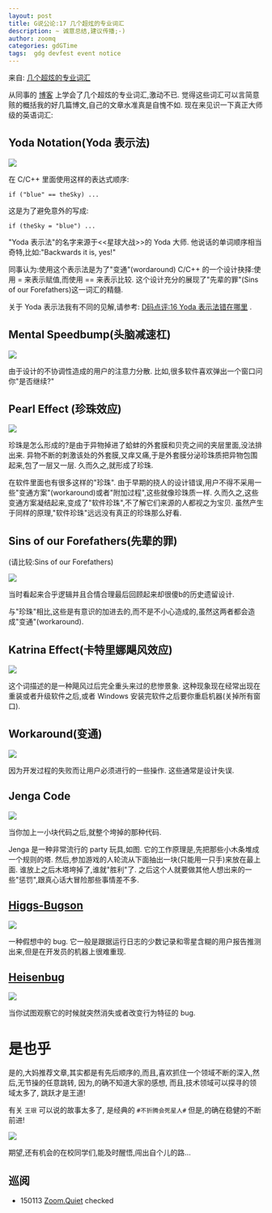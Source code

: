 ```yaml
---
layout: post
title: G说公论:17 几个超炫的专业词汇
description: ~ 诚意总结,建议传播;-)
author: zoomq
categories: gdGTime
tags:  gdg devfest event notice
---
```



来自: [几个超炫的专业词汇](http://www.yinwang.org/blog-cn/2013/04/14/terminology/)

从同事的
[博客](http://thomas.tuerke.net/on/design/?thread=-701829031)
上学会了几个超炫的专业词汇,激动不已. 觉得这些词汇可以言简意赅的概括我的好几篇博文,自己的文章水准真是自愧不如. 现在来见识一下真正大师级的英语词汇:


## Yoda Notation(Yoda 表示法)

![](http://www.yinwang.org/images/yoda-notation.jpeg)

在 C/C++ 里面使用这样的表达式顺序:

    if ("blue" == theSky) ...

这是为了避免意外的写成:

    if (theSky = "blue") ...

"Yoda 表示法"的名字来源于<<星球大战>>的 Yoda 大师. 他说话的单词顺序相当奇特,比如:"Backwards it is, yes!"

<!--more-->

同事认为:使用这个表示法是为了"变通"(wordaround) C/C++ 的一个设计抉择:使用 = 来表示赋值,而使用 == 来表示比较. 这个设计充分的展现了"先辈的罪"(Sins of our Forefathers)这一词汇的精髓. 

关于 Yoda 表示法我有不同的见解,请参考:
[D码点评:16 Yoda 表示法错在哪里](http://blog.zhgdg.org/2014-01/dd16-yoda/)
. 

## Mental Speedbump(头脑减速杠)

![](http://www.yinwang.org/images/speedbump.jpeg)

由于设计的不协调性造成的用户的注意力分散. 比如,很多软件喜欢弹出一个窗口问你"是否继续?"


## Pearl Effect (珍珠效应)

![](https://encrypted-tbn2.gstatic.com/images?q=tbn:ANd9GcQbEqd7J07hkpTtp4Kz1njGM0GAo0_v7CFn04vLtfUtjUK7X5eSxQ)

珍珠是怎么形成的?是由于异物掉进了蛤蚌的外套膜和贝壳之间的夹层里面,没法排出来. 异物不断的刺激该处的外套膜,又痒又痛,于是外套膜分泌珍珠质把异物包围起来,包了一层又一层. 久而久之,就形成了珍珠. 

在软件里面也有很多这样的"珍珠". 由于早期的挠人的设计错误,用户不得不采用一些"变通方案"(workaround)或者"附加过程",这些就像珍珠质一样. 久而久之,这些变通方案凝结起来,变成了"软件珍珠",不了解它们来源的人都视之为宝贝. 虽然产生于同样的原理,"软件珍珠"远远没有真正的珍珠那么好看. 


## Sins of our Forefathers(先辈的罪)
(请比较:Sins of our Forefathers)

![](http://www.yinwang.org/images/sins-fathers.jpeg)

当时看起来合乎逻辑并且合情合理最后回顾起来却很傻b的历史遗留设计. 

与"珍珠"相比,这些是有意识的加进去的,而不是不小心造成的,虽然这两者都会造成"变通"(workaround). 

## Katrina Effect(卡特里娜飓风效应)

![](https://encrypted-tbn1.gstatic.com/images?q=tbn:ANd9GcTU8qb9teH69EX14q2t2Y9hrW836MXxTWE7bN9Q2AQ-e9vpSLMB)


这个词描述的是一种飓风过后完全重头来过的悲惨景象. 这种现象现在经常出现在重装或者升级软件之后,或者 Windows 安装完软件之后要你重启机器(关掉所有窗口). 

## Workaround(变通)
![](http://www.yinwang.org/images/workaround.png)

因为开发过程的失败而让用户必须进行的一些操作. 这些通常是设计失误. 

## Jenga Code

![](http://www.yinwang.org/images/jenga-code.jpg)

当你加上一小块代码之后,就整个垮掉的那种代码. 

Jenga 是一种非常流行的 party 玩具,如图. 它的工作原理是,先把那些小木条堆成一个规则的塔. 然后,参加游戏的人轮流从下面抽出一块(只能用一只手)来放在最上面. 谁放上之后木塔垮掉了,谁就"胜利"了. 之后这个人就要做其他人想出来的一些"惩罚",跟真心话大冒险那些事情差不多. 

## [Higgs-Bugson](http://en.wikipedia.org/wiki/Higgs_boson)
![](http://www.yinwang.org/images/higgs-boson.jpg)

一种假想中的 bug. 它一般是跟据运行日志的少数记录和零星含糊的用户报告推测出来,但是在开发员的机器上很难重现. 

## [Heisenbug](http://en.wikipedia.org/wiki/Heisenberg_uncertainty_principle)
![](http://www.yinwang.org/images/heisenbug.png)

当你试图观察它的时候就突然消失或者改变行为特征的 bug. 


# 是也乎

是的,大妈推荐文章,其实都是有先后顺序的,而且,喜欢抓住一个领域不断的深入,然后,无节操的任意跳转,
因为,的确不知道大家的感想,
而且,技术领域可以探寻的领域太多了,
跳跃才是王道!

有关 `王珢` 可以说的故事太多了,
是经典的 `#不折腾会死星人#` 但是,的确在稳健的不断前进!

![](http://zoomq.qiniudn.com/ZQCollection/img/131126-yw.jpg)

期望,还有机会的在校同学们,能及时醒悟,闯出自个儿的路...







## 巡阅
- 150113 [Zoom.Quiet](http://zoomquiet.io/) checked






